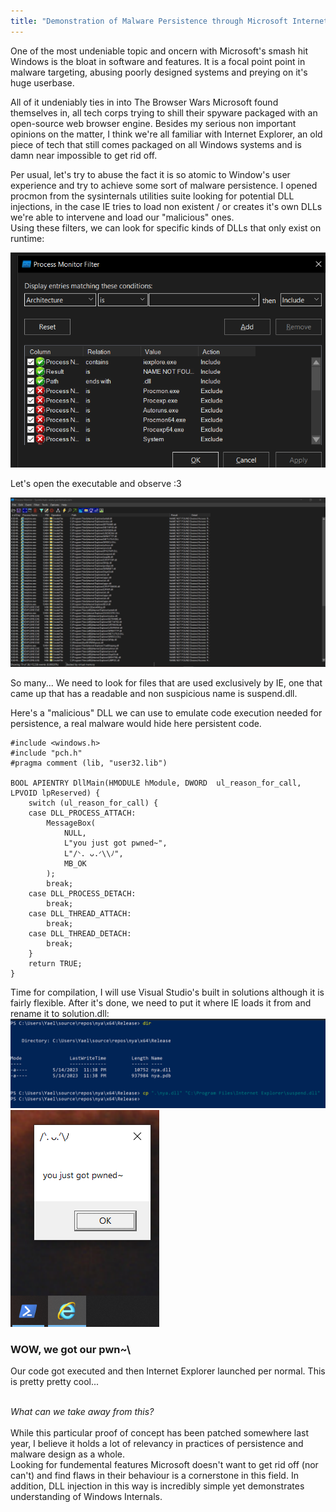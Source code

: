 ```yaml
---
title: "Demonstration of Malware Persistence through Microsoft Internet Explorer"
---
```



One of the most undeniable topic and oncern with Microsoft\'s smash hit Windows is the bloat in software and features. It is a focal point point in malware targeting, abusing poorly designed systems and preying on it\'s huge userbase.

All of it undeniably ties in into The Browser Wars Microsoft found themselves in, all tech corps trying to shill their spyware packaged with an open-source web browser engine. Besides my serious non important opinions on the matter, I think we\'re all familiar with Internet Explorer, an old piece of tech that still comes packaged on all Windows systems and is damn near impossible to get rid off.

Per usual, let\'s try to abuse the fact it is so atomic to Window\'s user experience and try to achieve some sort of malware persistence.
I opened procmon from the sysinternals utilities suite looking for potential DLL injections, in the case IE tries to load non existent / or creates it\'s own DLLs we\'re able to intervene and load our \"malicious\" ones. \
Using these filters, we can look for specific kinds of DLLs that only exist on runtime:

![](../img/iepersistence/filters.png)

Let\'s open the executable and observe :3

![](../img/iepersistence/launch.png)

So many\.\.\. We need to look for files that are used exclusively by IE, one that came up that has a readable and non suspicious name is suspend\.dll.

Here\'s a \"malicious\" DLL we can use to emulate code execution needed for persistence, a real malware would hide here persistent code.
```
#include <windows.h>
#include "pch.h"
#pragma comment (lib, "user32.lib")

BOOL APIENTRY DllMain(HMODULE hModule, DWORD  ul_reason_for_call, LPVOID lpReserved) {
    switch (ul_reason_for_call) {
    case DLL_PROCESS_ATTACH:
        MessageBox(
            NULL,
            L"you just got pwned~",
            L"/ᐠ. ᴗ.ᐟ\\ﾉ",
            MB_OK
        );
        break;
    case DLL_PROCESS_DETACH:
        break;
    case DLL_THREAD_ATTACH:
        break;
    case DLL_THREAD_DETACH:
        break;
    }
    return TRUE;
}
```

Time for compilation, I will use Visual Studio\'s built in solutions although it is fairly flexible.
After it\'s done, we need to put it where IE loads it from and rename it to solution.dll:
![](../img/iepersistence/cp.png)
![](../img/iepersistence/pwn.png)

### WOW, we got our pwn~\
Our code got executed and then Internet Explorer launched per normal. This is pretty pretty cool.\.\.

\
*What can we take away from this?* \
\
While this particular proof of concept has been patched somewhere last year\, I believe it holds a lot of relevancy in practices of persistence and malware design as a whole.\
Looking for fundemental features Microsoft doesn\'t want to get rid off \(nor can\'t\) and find flaws in their behaviour is a cornerstone in this field. In addition, DLL injection in this way is incredibly simple yet demonstrates understanding of Windows Internals.